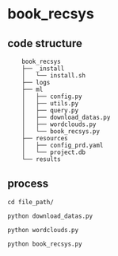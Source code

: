 # book_recsys

## code structure
```
    book_recsys
    ├── _install
    │   └── install.sh
    ├── logs
    ├── ml
    │   ├── config.py
    │   ├── utils.py
    │   ├── query.py
    │   ├── download_datas.py
    │   ├── wordclouds.py
    │   └── book_recsys.py
    ├── resources
    │   ├── config_prd.yaml
    │   └── project.db
    └── results
```

## process
```
cd file_path/
```

```
python download_datas.py
```

```
python wordclouds.py
```

```
python book_recsys.py
```